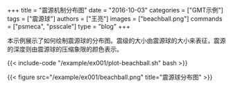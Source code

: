 +++
title = "震源机制分布图"
date = "2016-10-03"
categories = ["GMT示例"]
tags = ["震源球"]
authors = ["王亮"]
images = ["beachball.png"]
commands = ["psmeca", "psscale"]
type = "blog"
+++

本示例展示了如何绘制震源球的分布图。震级的大小由震源球的大小来表征，震源的深度则由震源球的压缩象限的颜色表示。

{{< include-code "/example/ex001/plot-beachball.sh" bash >}}

{{< figure src="/example/ex001/beachball.png" title="震源球分布图" >}}
